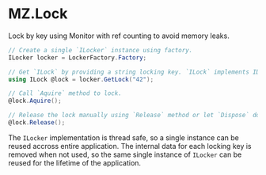 # MZ.Lock

Lock by key using Monitor with ref counting to avoid memory leaks.
```C#
// Create a single `ILocker` instance using factory.
ILocker locker = LockerFactory.Factory;

// Get `ILock` by providing a string locking key. `ILock` implements IDisposable to ensure the lock is properly released and memory used by the lock is cleared.
using ILock @lock = locker.GetLock("42");

// Call `Aquire` method to lock.
@lock.Aquire();

// Release the lock manually using `Release` method or let `Dispose` do it.
@lock.Release();
```

The `ILocker` implementation is thread safe, so a single instance can be reused accross 
entire application. The internal data for each locking key is removed when not used, so 
the same single instance of `ILocker` can be reused for the lifetime of the application.